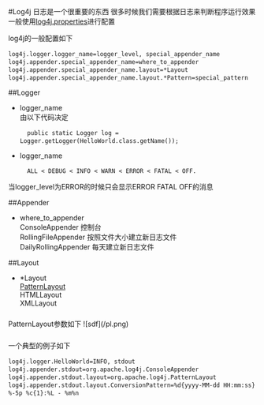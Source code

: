 #Log4j
日志是一个很重要的东西  很多时候我们需要根据日志来判断程序运行效果  
一般使用[log4j.properties](#example)进行配置  

log4j的一般配置如下

	log4j.logger.logger_name=logger_level, special_appender_name
	log4j.appender.special_appender_name=where_to_appender
	log4j.appender.special_appender_name.layout=*Layout
	log4j.appender.special_appender_name.layout.*Pattern=special_pattern
##Logger

+ logger_name  
由以下代码决定

		public static Logger log = Logger.getLogger(HelloWorld.class.getName());
+ logger_name  
	
		ALL < DEBUG < INFO < WARN < ERROR < FATAL < OFF.
当logger_level为ERROR的时候只会显示ERROR FATAL OFF的消息

##Appender

+ where\_to_appender  
ConsoleAppender  控制台  
RollingFileAppender  按照文件大小建立新日志文件  
DailyRollingAppender  每天建立新日志文件

##Layout

+ *Layout  
[PatternLayout](#pl)  
HTMLLayout  
XMLLayout
<h5 id='pl'></h5>
PatternLayout参数如下
![sdf](/pl.png)
<h5 id='example'></h5>
一个典型的例子如下  

	log4j.logger.HelloWorld=INFO, stdout
	log4j.appender.stdout=org.apache.log4j.ConsoleAppender
	log4j.appender.stdout.layout=org.apache.log4j.PatternLayout
	log4j.appender.stdout.layout.ConversionPattern=%d{yyyy-MM-dd HH:mm:ss} %-5p %c{1}:%L - %m%n
